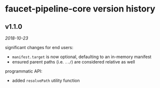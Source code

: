 faucet-pipeline-core version history
====================================


v1.1.0
------

_2018-10-23_

significant changes for end users:

* `manifest.target` is now optional, defaulting to an in-memory manifest
* ensured parent paths (i.e. `../`) are considered relative as well

programmatic API:

* added `resolvePath` utility function
